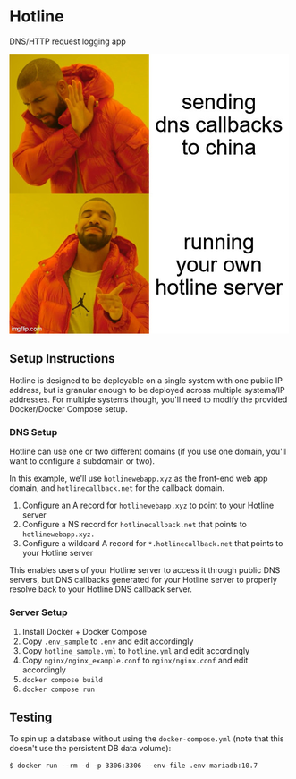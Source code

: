 # Hotline
DNS/HTTP request logging app

![Dank meme](/meme.jpg)

## Setup Instructions

Hotline is designed to be deployable on a single system with one public IP address, but is granular enough to be deployed across multiple systems/IP addresses. For multiple systems though, you'll need to modify the provided Docker/Docker Compose setup.

### DNS Setup

Hotline can use one or two different domains (if you use one domain, you'll want to configure a subdomain or two).

In this example, we'll use `hotlinewebapp.xyz` as the front-end web app domain, and `hotlinecallback.net` for the callback domain.

1. Configure an A record for `hotlinewebapp.xyz` to point to your Hotline server
2. Configure a NS record for `hotlinecallback.net` that points to `hotlinewebapp.xyz.`
3. Configure a wildcard A record for `*.hotlinecallback.net` that points to your Hotline server

This enables users of your Hotline server to access it through public DNS servers, but DNS callbacks generated for your Hotline server to properly resolve back to your Hotline DNS callback server.

### Server Setup

1. Install Docker + Docker Compose
2. Copy `.env_sample` to `.env` and edit accordingly
3. Copy `hotline_sample.yml` to `hotline.yml` and edit accordingly
4. Copy `nginx/nginx_example.conf` to `nginx/nginx.conf` and edit accordingly
4. `docker compose build`
5. `docker compose run`

## Testing

To spin up a database without using the `docker-compose.yml` (note that this doesn't use the persistent DB data volume):

```
$ docker run --rm -d -p 3306:3306 --env-file .env mariadb:10.7
```